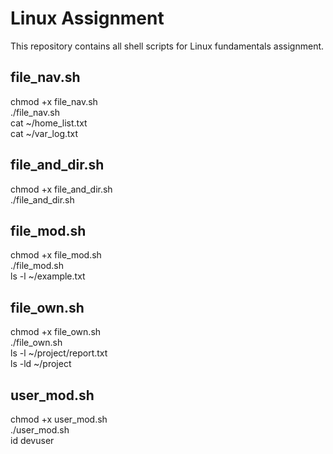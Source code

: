 # Linux Assignment

This repository contains all shell scripts for Linux fundamentals assignment.

## file_nav.sh  
chmod +x file_nav.sh  
./file_nav.sh  
cat ~/home_list.txt  
cat ~/var_log.txt  

## file_and_dir.sh  
chmod +x file_and_dir.sh  
./file_and_dir.sh  

## file_mod.sh  
chmod +x file_mod.sh  
./file_mod.sh  
ls -l ~/example.txt  

## file_own.sh  
chmod +x file_own.sh  
./file_own.sh  
ls -l ~/project/report.txt  
ls -ld ~/project  

## user_mod.sh
chmod +x user_mod.sh  
./user_mod.sh  
id devuser  

